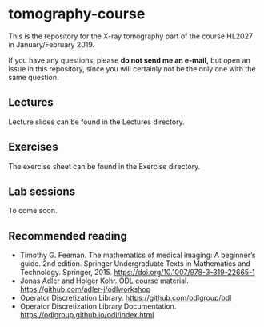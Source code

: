 # tomography-course
This is the repository for the X-ray tomography part of the course HL2027 in January/February 2019.

If you have any questions, please **do not send me an e-mail,** but open an issue in this repository, since you will certainly not be the only one with the same question.

## Lectures
Lecture slides can be found in the Lectures directory.

## Exercises
The exercise sheet can be found in the Exercise directory.

## Lab sessions
To come soon.

## Recommended reading
* Timothy G. Feeman. The mathematics of medical imaging: A beginner’s guide. 2nd edition. Springer Undergraduate Texts in Mathematics and Technology. Springer, 2015. https://doi.org/10.1007/978-3-319-22665-1
* Jonas Adler and Holger Kohr. ODL course material. https://github.com/adler-j/odlworkshop
* Operator Discretization Library. https://github.com/odlgroup/odl
* Operator Discretization Library Documentation. https://odlgroup.github.io/odl/index.html
